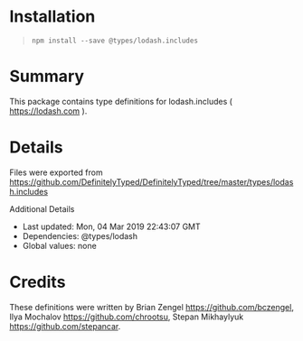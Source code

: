 # Installation
> `npm install --save @types/lodash.includes`

# Summary
This package contains type definitions for lodash.includes ( https://lodash.com ).

# Details
Files were exported from https://github.com/DefinitelyTyped/DefinitelyTyped/tree/master/types/lodash.includes

Additional Details
 * Last updated: Mon, 04 Mar 2019 22:43:07 GMT
 * Dependencies: @types/lodash
 * Global values: none

# Credits
These definitions were written by Brian Zengel <https://github.com/bczengel>, Ilya Mochalov <https://github.com/chrootsu>, Stepan Mikhaylyuk <https://github.com/stepancar>.
